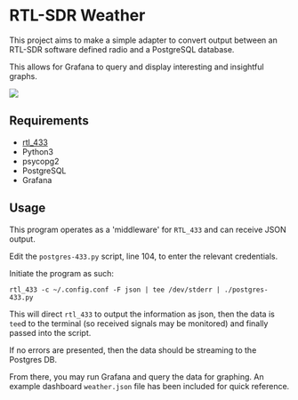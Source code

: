 # RTL-SDR Weather

This project aims to make a simple adapter to convert output between 
an RTL-SDR software defined radio and a PostgreSQL database.

This allows for Grafana to query and display interesting and insightful graphs.

![](https://i.imgur.com/NgZUObX.png)


## Requirements

- [rtl_433](https://github.com/merbanan/rtl_433)
- Python3
- psycopg2
- PostgreSQL
- Grafana

## Usage

This program operates as a 'middleware' for `RTL_433` and can receive JSON output.

Edit the `postgres-433.py` script, line 104, to enter the relevant credentials.

Initiate the program as such:
```
rtl_433 -c ~/.config.conf -F json | tee /dev/stderr | ./postgres-433.py
```

This will direct `rtl_433` to output the information as json,
then the data is `tee`d to the terminal (so received signals may be monitored)
and finally passed into the script.

If no errors are presented, then the data should be streaming to the Postgres DB.

From there, you may run Grafana and query the data for graphing.
An example dashboard `weather.json` file has been included for quick reference.

